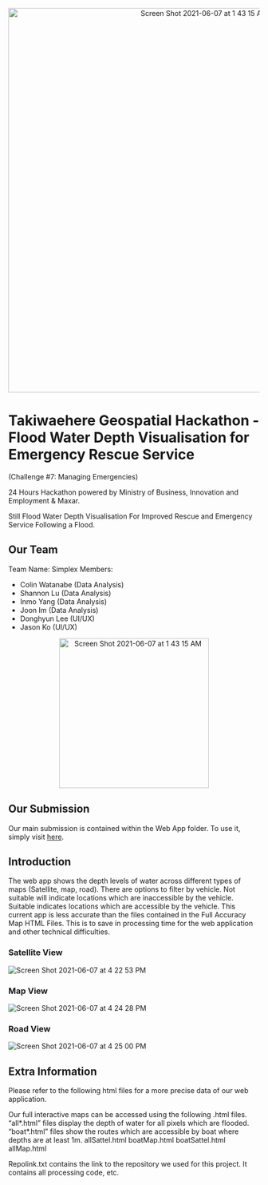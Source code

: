 <p align="center">
<img width="770" alt="Screen Shot 2021-06-07 at 1 43 15 AM" src="https://user-images.githubusercontent.com/54789857/120958560-1c6add80-c7ac-11eb-98b6-8059e31dbb0e.png" >
<p/>

# Takiwaehere Geospatial Hackathon - Flood Water Depth Visualisation for Emergency Rescue Service

(Challenge #7: Managing Emergencies)

24 Hours Hackathon powered by Ministry of Business, Innovation and Employment & Maxar.

Still Flood Water Depth Visualisation For Improved Rescue and Emergency Service Following a Flood.

## Our Team
Team Name: Simplex
Members:
* Colin Watanabe (Data Analysis)
* Shannon Lu (Data Analysis)
* Inmo Yang (Data Analysis)
* Joon Im (Data Analysis)
* Donghyun Lee (UI/UX)
* Jason Ko (UI/UX)

<p align="center">
  <img width="300" alt="Screen Shot 2021-06-07 at 1 43 15 AM" src="https://user-images.githubusercontent.com/54789857/120958528-065d1d00-c7ac-11eb-8cfa-067dfbf31078.png" >
</p>

## Our Submission 
Our main submission is contained within the Web App folder. To use it, simply visit [here](https://jekb2019.github.io/takiwaehere/). 

## Introduction
The web app shows the depth levels of water across different types of maps (Satellite, map, road). There are options to filter by vehicle. Not suitable will indicate locations which are inaccessible by the vehicle. Suitable indicates locations which are accessible by the vehicle. This current app is less accurate than the files contained in the Full Accuracy Map HTML Files. This is to save in processing time for the web application and other technical difficulties.

### Satellite View

![Screen Shot 2021-06-07 at 4 22 53 PM](https://user-images.githubusercontent.com/54789857/120958874-b2066d00-c7ac-11eb-8ba1-f1108c553b1d.png)

### Map View

![Screen Shot 2021-06-07 at 4 24 28 PM](https://user-images.githubusercontent.com/54789857/120958952-d95d3a00-c7ac-11eb-9b32-8facf9ba9800.png)

### Road View

![Screen Shot 2021-06-07 at 4 25 00 PM](https://user-images.githubusercontent.com/54789857/120959033-fd208000-c7ac-11eb-8744-4b2e61e72eb2.png)


## Extra Information
Please refer to the following html files for a more precise data of our web application. 

Our full interactive maps can be accessed using the following .html files. 
“all*.html” files display the depth of water for all pixels which are flooded. 
“boat*.html” files show the routes which are accessible by boat where depths are at least 1m.
allSattel.html 
boatMap.html
boatSattel.html
allMap.html

Repolink.txt contains the link to the repository we used for this project. It contains all processing code, etc.
